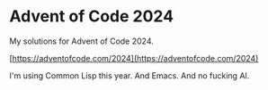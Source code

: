 # Advent of Code 2024

My solutions for Advent of Code 2024.

[https://adventofcode.com/2024](https://adventofcode.com/2024)

I'm using Common Lisp this year. And Emacs. And no fucking AI.
